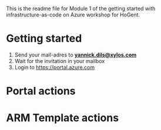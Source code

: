 This is the readme file for Module 1 of the getting started with infrastructure-as-code on Azure workshop for HoGent.

# Getting started

1. Send your mail-adres to **yannick.dils@xylos.com**
2. Wait for the invitation in your mailbox
3. Login to https://portal.azure.com

# Portal actions




# ARM Template actions